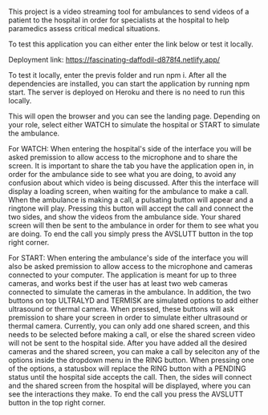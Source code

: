 This project is a video streaming tool for ambulances to send videos of a patient to the hospital in order for specialists at the hospital to help paramedics assess critical medical situations.

To test this application you can either enter the link below or test it locally.

Deployment link:
https://fascinating-daffodil-d878f4.netlify.app/

To test it locally, enter the previs folder and run npm i.
After all the dependencies are installed, you can start the application by running npm start.
The server is deployed on Heroku and there is no need to run this locally.

This will open the browser and you can see the landing page.
Depending on your role, select either WATCH to simulate the hospital or START to simulate the ambulance.

For WATCH:
When entering the hospital's side of the interface you will be asked premission to allow access to the microphone and to share the screen.
It is important to share the tab you have the application open in, in order for the ambulance side to see what you are doing, to avoid any confusion about which video is being discussed. After this the interface will display a loading screen, when waiting for the ambulance to make a call.
When the ambulance is making a call, a pulsating button will appear and a ringtone will play. Pressing this button will accept the call and connect the two sides, and show the videos from the ambulance side. Your shared screen will then be sent to the ambulance in order for them to see what you are doing. To end the call you simply press the AVSLUTT button in the top right corner.

For START:
When entering the ambulance's side of the interface you will also be asked premission to allow access to the microphone and cameras connected to your computer. The application is meant for up to three cameras, and works best if the user has at least two web cameras connected to simulate the cameras in the ambulance. In addition, the two buttons on top ULTRALYD and TERMISK are simulated options to add either ultrasound or thermal camera. When pressed, these buttons will ask premission to share your screen in order to simulate either ultrasound or thermal camera. Currently, you can only add one shared screen, and this needs to be selected before making a call, or else the shared screen video will not be sent to the hospital side. After you have added all the desired cameras and the shared screen, you can make a call by seleciton any of the options inside the dropdown menu in the RING button. When pressing one of the options, a statusbox will replace the RING button with a PENDING status until the hospital side accepts the call. Then, the sides will connect and the shared screen from the hospital will be displayed, where you can see the interactions they make. To end the call you press the AVSLUTT button in the top right corner.
